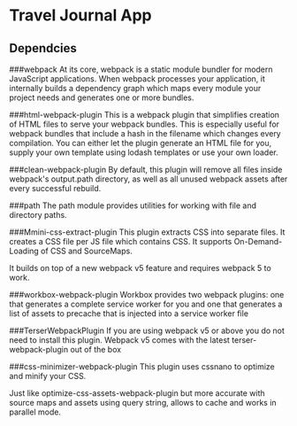 # Travel Journal App


## Dependcies

###webpack
At its core, webpack is a static module bundler for modern JavaScript applications. When webpack processes your application, it internally builds a dependency graph which maps every module your project needs and generates one or more bundles.

###html-webpack-plugin
This is a webpack plugin that simplifies creation of HTML files to serve your webpack bundles. This is especially useful for webpack bundles that include a hash in the filename which changes every compilation. You can either let the plugin generate an HTML file for you, supply your own template using lodash templates or use your own loader.

###clean-webpack-plugin
By default, this plugin will remove all files inside webpack's output.path directory, as well as all unused webpack assets after every successful rebuild.

###path
The path module provides utilities for working with file and directory paths.

###Mmini-css-extract-plugin
This plugin extracts CSS into separate files. It creates a CSS file per JS file which contains CSS. It supports On-Demand-Loading of CSS and SourceMaps.

It builds on top of a new webpack v5 feature and requires webpack 5 to work.

###workbox-webpack-plugin
Workbox provides two webpack plugins: one that generates a complete service worker for you and one that generates a list of assets to precache that is injected into a service worker file

###TerserWebpackPlugin
If you are using webpack v5 or above you do not need to install this plugin. Webpack v5 comes with the latest terser-webpack-plugin out of the box

###css-minimizer-webpack-plugin
This plugin uses cssnano to optimize and minify your CSS.

Just like optimize-css-assets-webpack-plugin but more accurate with source maps and assets using query string, allows to cache and works in parallel mode.